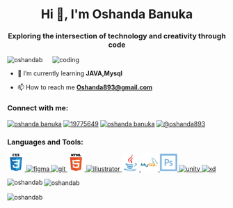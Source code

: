 <h1 align="center">Hi 👋, I'm Oshanda Banuka</h1>
<h3 align="center">Exploring the intersection of technology and creativity through code</h3>

<img align="right" alt="coding" width="400" src="https://user-images.githubusercontent.com/124718605/222976148-b8f8ce00-b404-4509-a0e5-743beb046039.gif">



<p align="left"> <img src="https://komarev.com/ghpvc/?username=oshandab&label=Profile%20views&color=0e75b6&style=flat" alt="oshandab" /> </p>

- 🌱 I’m currently learning **JAVA,Mysql**

- 📫 How to reach me **Oshanda893@gmail.com**

<h3 align="left">Connect with me:</h3>
<p align="left">
<a href="https://linkedin.com/in/oshanda banuka" target="blank"><img align="center" src="https://raw.githubusercontent.com/rahuldkjain/github-profile-readme-generator/master/src/images/icons/Social/linked-in-alt.svg" alt="oshanda banuka" height="30" width="40" /></a>
<a href="https://stackoverflow.com/users/19775649" target="blank"><img align="center" src="https://raw.githubusercontent.com/rahuldkjain/github-profile-readme-generator/master/src/images/icons/Social/stack-overflow.svg" alt="19775649" height="30" width="40" /></a>
<a href="https://fb.com/oshanda banuka" target="blank"><img align="center" src="https://raw.githubusercontent.com/rahuldkjain/github-profile-readme-generator/master/src/images/icons/Social/facebook.svg" alt="oshanda banuka" height="30" width="40" /></a>
<a href="https://www.hackerrank.com/@oshanda893" target="blank"><img align="center" src="https://raw.githubusercontent.com/rahuldkjain/github-profile-readme-generator/master/src/images/icons/Social/hackerrank.svg" alt="@oshanda893" height="30" width="40" /></a>
</p>

<h3 align="left">Languages and Tools:</h3>
<p align="left"> <a href="https://www.w3schools.com/css/" target="_blank" rel="noreferrer"> <img src="https://raw.githubusercontent.com/devicons/devicon/master/icons/css3/css3-original-wordmark.svg" alt="css3" width="40" height="40"/> </a> <a href="https://www.figma.com/" target="_blank" rel="noreferrer"> <img src="https://www.vectorlogo.zone/logos/figma/figma-icon.svg" alt="figma" width="40" height="40"/> </a> <a href="https://git-scm.com/" target="_blank" rel="noreferrer"> <img src="https://www.vectorlogo.zone/logos/git-scm/git-scm-icon.svg" alt="git" width="40" height="40"/> </a> <a href="https://www.w3.org/html/" target="_blank" rel="noreferrer"> <img src="https://raw.githubusercontent.com/devicons/devicon/master/icons/html5/html5-original-wordmark.svg" alt="html5" width="40" height="40"/> </a> <a href="https://www.adobe.com/in/products/illustrator.html" target="_blank" rel="noreferrer"> <img src="https://www.vectorlogo.zone/logos/adobe_illustrator/adobe_illustrator-icon.svg" alt="illustrator" width="40" height="40"/> </a> <a href="https://www.java.com" target="_blank" rel="noreferrer"> <img src="https://raw.githubusercontent.com/devicons/devicon/master/icons/java/java-original.svg" alt="java" width="40" height="40"/> </a> <a href="https://www.mysql.com/" target="_blank" rel="noreferrer"> <img src="https://raw.githubusercontent.com/devicons/devicon/master/icons/mysql/mysql-original-wordmark.svg" alt="mysql" width="40" height="40"/> </a> <a href="https://www.photoshop.com/en" target="_blank" rel="noreferrer"> <img src="https://raw.githubusercontent.com/devicons/devicon/master/icons/photoshop/photoshop-line.svg" alt="photoshop" width="40" height="40"/> </a> <a href="https://unity.com/" target="_blank" rel="noreferrer"> <img src="https://www.vectorlogo.zone/logos/unity3d/unity3d-icon.svg" alt="unity" width="40" height="40"/> </a> <a href="https://www.adobe.com/products/xd.html" target="_blank" rel="noreferrer"> <img src="https://cdn.worldvectorlogo.com/logos/adobe-xd.svg" alt="xd" width="40" height="40"/> </a> </p>

<p><img align="left" src="https://github-readme-stats.vercel.app/api/top-langs?username=oshandab&show_icons=true&locale=en&layout=compact" alt="oshandab" /></p>

<p>&nbsp;<img align="center" src="https://github-readme-stats.vercel.app/api?username=oshandab&show_icons=true&locale=en" alt="oshandab" /></p>

<p><img align="center" src="https://github-readme-streak-stats.herokuapp.com/?user=oshandab&" alt="oshandab" /></p>
